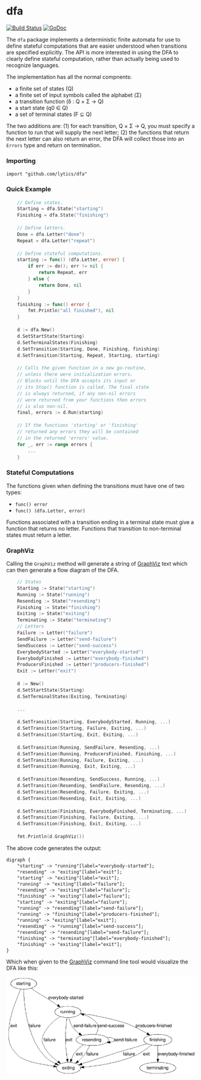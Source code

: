 dfa
===

[![Build Status](https://travis-ci.org/lytics/dfa.svg?branch=master)](https://travis-ci.org/lytics/dfa)
[![GoDoc](https://godoc.org/github.com/lytics/dfa?status.svg)](https://godoc.org/github.com/lytics/dfa)

The `dfa` package implements a deterministic finite automata for use to define stateful
computations that are easier understood when transitions are specified explicitly. The
API is more interested in using the DFA to clearly define stateful computation, rather
than actually being used to recognize languages.

The implementation has all the normal compnents:

 * a finite set of states (Q)
 * a finite set of input symbols called the alphabet (Σ)
 * a transition function (δ : Q × Σ → Q)
 * a start state (q0 ∈ Q)
 * a set of terminal states (F ⊆ Q)

The two additions are: (1) for each transition, Q × Σ → Q, you must specify a function
to run that will supply the next letter; (2) the functions that return the next letter
can also return an error, the DFA will collect those into an `Errors` type and return on
termination.

### Importing

    import "github.com/lytics/dfa"

### Quick Example

```go
    // Define states.
    Starting = dfa.State("starting")
    Finishing = dfa.State("finishing")

    // Define letters.
    Done = dfa.Letter("done")
    Repeat = dfa.Letter("repeat")

    // Define stateful computations.
    starting := func() (dfa.Letter, error) {
        if err := do(); err != nil {
            return Repeat, err
        } else {
            return Done, nil
        }
    }
    finishing := func() error {
        fmt.Println("all finished"), nil
    }

    d := dfa.New()
    d.SetStartState(Starting)
    d.SetTerminalStates(Finishing)
    d.SetTransition(Starting, Done, Finishing, finishing)
    d.SetTransition(Starting, Repeat, Starting, starting)

    // Calls the given function in a new go-routine,
    // unless there were initialization errors.
    // Blocks until the DFA accepts its input or
    // its Stop() function is called. The final state
    // is always returned, if any non-nil errors
    // were returned from your functions then errors
    // is also non-nil.
    final, errors := d.Run(starting)

    // If the functions 'starting' or 'finishing'
    // returned any errors they will be contained
    // in the returned 'errors' value.
    for _, err := range errors {
        ...
    }
```

### Stateful Computations

The functions given when defining the transitions must have one of
two types:

 * `func() error`
 * `func() (dfa.Letter, error)`

Functions associated with a transition ending in a terminal state must
give a function that returns no letter. Functions that transition to
non-terminal states must return a letter.

### GraphViz

Calling the `GraphViz` method will generate a string of [GraphViz](http://graphs.grevian.org/graph)
text which can then generate a flow diagram of the DFA.

```go
    // States
    Starting := State("starting")
    Running := State("running")
    Resending := State("resending")
    Finishing := State("finishing")
    Exiting := State("exiting")
    Terminating := State("terminating")
    // Letters
    Failure := Letter("failure")
    SendFailure := Letter("send-failure")
    SendSuccess := Letter("send-success")
    EverybodyStarted := Letter("everybody-started")
    EverybodyFinished := Letter("everybody-finished")
    ProducersFinished := Letter("producers-finished")
    Exit := Letter("exit")

    d := New()
    d.SetStartState(Starting)
    d.SetTerminalStates(Exiting, Terminating)

    ...

    d.SetTransition(Starting, EverybodyStarted, Running, ...)
    d.SetTransition(Starting, Failure, Exiting, ...)
    d.SetTransition(Starting, Exit, Exiting, ...)

    d.SetTransition(Running, SendFailure, Resending, ...)
    d.SetTransition(Running, ProducersFinished, Finishing, ...)
    d.SetTransition(Running, Failure, Exiting, ...)
    d.SetTransition(Running, Exit, Exiting, ...)

    d.SetTransition(Resending, SendSuccess, Running, ...)
    d.SetTransition(Resending, SendFailure, Resending, ...)
    d.SetTransition(Resending, Failure, Exiting, ...)
    d.SetTransition(Resending, Exit, Exiting, ...)

    d.SetTransition(Finishing, EverybodyFinished, Terminating, ...)
    d.SetTransition(Finishing, Failure, Exiting, ...)
    d.SetTransition(Finishing, Exit, Exiting, ...)

    fmt.Println(d.GraphViz())
```

The above code generates the output:

```
digraph {
    "starting" -> "running"[label="everybody-started"];
    "resending" -> "exiting"[label="exit"];
    "starting" -> "exiting"[label="exit"];
    "running" -> "exiting"[label="failure"];
    "resending" -> "exiting"[label="failure"];
    "finishing" -> "exiting"[label="failure"];
    "starting" -> "exiting"[label="failure"];
    "running" -> "resending"[label="send-failure"];
    "running" -> "finishing"[label="producers-finished"];
    "running" -> "exiting"[label="exit"];
    "resending" -> "running"[label="send-success"];
    "resending" -> "resending"[label="send-failure"];
    "finishing" -> "terminating"[label="everybody-finished"];
    "finishing" -> "exiting"[label="exit"];
}
```

Which when given to the [GraphViz](http://graphs.grevian.org/graph) command line tool
would visualize the DFA like this:

![DFA](/dfa.png)
